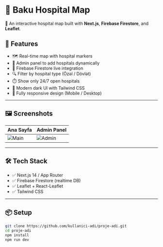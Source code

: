 # 🏥 Baku Hospital Map

📍 An interactive hospital map built with **Next.js**, **Firebase Firestore**, and **Leaflet**.

## 🚀 Features

- 🗺️ Real-time map with hospital markers
- 🏥 Admin panel to add hospitals dynamically
- 🔄 Firebase Firestore live integration
- 🔍 Filter by hospital type (Özəl / Dövlət)
- ⏱️ Show only 24/7 open hospitals
- 💅 Modern dark UI with Tailwind CSS
- 📱 Fully responsive design (Mobile / Desktop)

---

## 🖼️ Screenshots

| Ana Sayfa | Admin Panel |
|----------|--------------|
| ![Main](./screenshots/main.png) | ![Admin](./screenshots/admin.png) |

---

## 🛠️ Tech Stack

- ✅ Next.js 14 / App Router
- ✅ Firebase Firestore (realtime DB)
- ✅ Leaflet + React-Leaflet
- ✅ Tailwind CSS

---

## 📦 Setup

```bash
git clone https://github.com/kullanici-adi/proje-adi.git
cd proje-adi
npm install
npm run dev